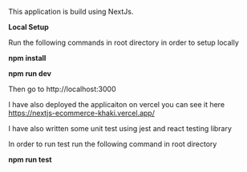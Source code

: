 This application is build using NextJs.

**Local Setup**

Run the following commands in root directory in order to setup locally

**npm install**

**npm run dev**

Then go to http://localhost:3000

I have also deployed the applicaiton on vercel you can see it here
https://nextjs-ecommerce-khaki.vercel.app/

I have also written some unit test using jest and react testing library

In order to run test run the following command in root directory

**npm run test**

